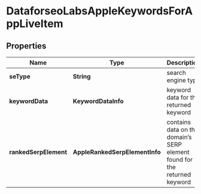 # DataforseoLabsAppleKeywordsForAppLiveItem


## Properties

| Name | Type | Description | Notes |
|------------ | ------------- | ------------- | -------------|
**seType** | **String** | search engine type |[optional]|
**keywordData** | **KeywordDataInfo** | keyword data for the returned keyword |[optional]|
**rankedSerpElement** | **AppleRankedSerpElementInfo** | contains data on the domain’s SERP element found for the returned keyword |[optional]|